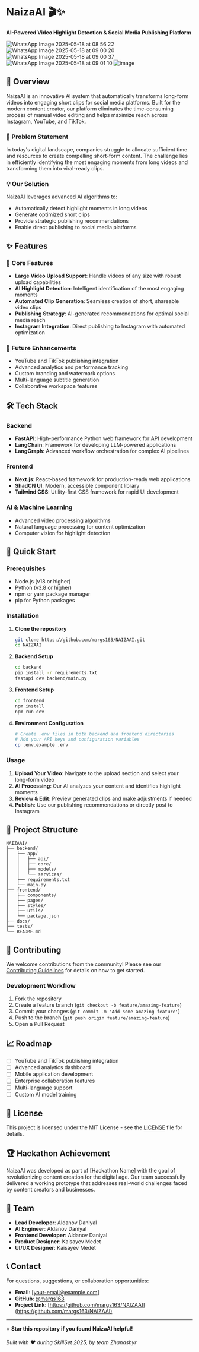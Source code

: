 # NaizaAI 🎬✨

**AI-Powered Video Highlight Detection & Social Media Publishing Platform**

![WhatsApp Image 2025-05-18 at 08 56 22](https://github.com/user-attachments/assets/9676d0dd-4189-427c-8f77-0abda037ef1a)
![WhatsApp Image 2025-05-18 at 09 00 20](https://github.com/user-attachments/assets/69c9fc20-c12e-462a-a030-08de92ccd26b)
![WhatsApp Image 2025-05-18 at 09 00 37](https://github.com/user-attachments/assets/bb1fb5a4-180e-40bb-b8cf-85759af5755f)
![WhatsApp Image 2025-05-18 at 09 01 10](https://github.com/user-attachments/assets/96be3ca4-04e8-4630-a89c-0f1d431d8ca4)
![image](https://github.com/user-attachments/assets/41a3101f-e03c-440f-9697-a639a23f5cc9)

## 🚀 Overview

NaizaAI is an innovative AI system that automatically transforms long-form videos into engaging short clips for social media platforms. Built for the modern content creator, our platform eliminates the time-consuming process of manual video editing and helps maximize reach across Instagram, YouTube, and TikTok.

### 🎯 Problem Statement

In today's digital landscape, companies struggle to allocate sufficient time and resources to create compelling short-form content. The challenge lies in efficiently identifying the most engaging moments from long videos and transforming them into viral-ready clips.

### 💡 Our Solution

NaizaAI leverages advanced AI algorithms to:
- Automatically detect highlight moments in long videos
- Generate optimized short clips
- Provide strategic publishing recommendations
- Enable direct publishing to social media platforms

## ✨ Features

### 🎥 Core Features
- **Large Video Upload Support**: Handle videos of any size with robust upload capabilities
- **AI Highlight Detection**: Intelligent identification of the most engaging moments
- **Automated Clip Generation**: Seamless creation of short, shareable video clips
- **Publishing Strategy**: AI-generated recommendations for optimal social media reach
- **Instagram Integration**: Direct publishing to Instagram with automated optimization

### 🔮 Future Enhancements
- YouTube and TikTok publishing integration
- Advanced analytics and performance tracking
- Custom branding and watermark options
- Multi-language subtitle generation
- Collaborative workspace features

## 🛠️ Tech Stack

### Backend
- **FastAPI**: High-performance Python web framework for API development
- **LangChain**: Framework for developing LLM-powered applications
- **LangGraph**: Advanced workflow orchestration for complex AI pipelines

### Frontend
- **Next.js**: React-based framework for production-ready web applications
- **ShadCN UI**: Modern, accessible component library
- **Tailwind CSS**: Utility-first CSS framework for rapid UI development

### AI & Machine Learning
- Advanced video processing algorithms
- Natural language processing for content optimization
- Computer vision for highlight detection

## 🏁 Quick Start

### Prerequisites
- Node.js (v18 or higher)
- Python (v3.8 or higher)
- npm or yarn package manager
- pip for Python packages

### Installation

1. **Clone the repository**
   ```bash
   git clone https://github.com/margs163/NAIZAAI.git
   cd NAIZAAI
   ```

2. **Backend Setup**
   ```bash
   cd backend
   pip install -r requirements.txt
   fastapi dev backend/main.py
   ```

3. **Frontend Setup**
   ```bash
   cd frontend
   npm install
   npm run dev
   ```

4. **Environment Configuration**
   ```bash
   # Create .env files in both backend and frontend directories
   # Add your API keys and configuration variables
   cp .env.example .env
   ```

### Usage

1. **Upload Your Video**: Navigate to the upload section and select your long-form video
2. **AI Processing**: Our AI analyzes your content and identifies highlight moments
3. **Review & Edit**: Preview generated clips and make adjustments if needed
4. **Publish**: Use our publishing recommendations or directly post to Instagram

## 📁 Project Structure

```
NAIZAAI/
├── backend/
│   ├── app/
│   │   ├── api/
│   │   ├── core/
│   │   ├── models/
│   │   └── services/
│   ├── requirements.txt
│   └── main.py
├── frontend/
│   ├── components/
│   ├── pages/
│   ├── styles/
│   ├── utils/
│   └── package.json
├── docs/
├── tests/
└── README.md
```

## 🤝 Contributing

We welcome contributions from the community! Please see our [Contributing Guidelines](CONTRIBUTING.md) for details on how to get started.

### Development Workflow
1. Fork the repository
2. Create a feature branch (`git checkout -b feature/amazing-feature`)
3. Commit your changes (`git commit -m 'Add some amazing feature'`)
4. Push to the branch (`git push origin feature/amazing-feature`)
5. Open a Pull Request

## 📈 Roadmap

- [ ] YouTube and TikTok publishing integration
- [ ] Advanced analytics dashboard
- [ ] Mobile application development
- [ ] Enterprise collaboration features
- [ ] Multi-language support
- [ ] Custom AI model training

## 📄 License

This project is licensed under the MIT License - see the [LICENSE](LICENSE) file for details.

## 🏆 Hackathon Achievement

NaizaAI was developed as part of [Hackathon Name] with the goal of revolutionizing content creation for the digital age. Our team successfully delivered a working prototype that addresses real-world challenges faced by content creators and businesses.

## 👥 Team

- **Lead Developer**: Aldanov Daniyal
- **AI Engineer**: Aldanov Daniyal
- **Frontend Developer**: Aldanov Daniyal
- **Product Designer**: Kaisayev Medet
- **UI/UX Designer**: Kaisayev Medet

## 📞 Contact

For questions, suggestions, or collaboration opportunities:

- **Email**: [your-email@example.com]
- **GitHub**: [@margs163](https://github.com/margs163)
- **Project Link**: [https://github.com/margs163/NAIZAAI](https://github.com/margs163/NAIZAAI)

---

⭐ **Star this repository if you found NaizaAI helpful!**

*Built with ❤️ during SkillSet 2025, by team Zhanashyr*

